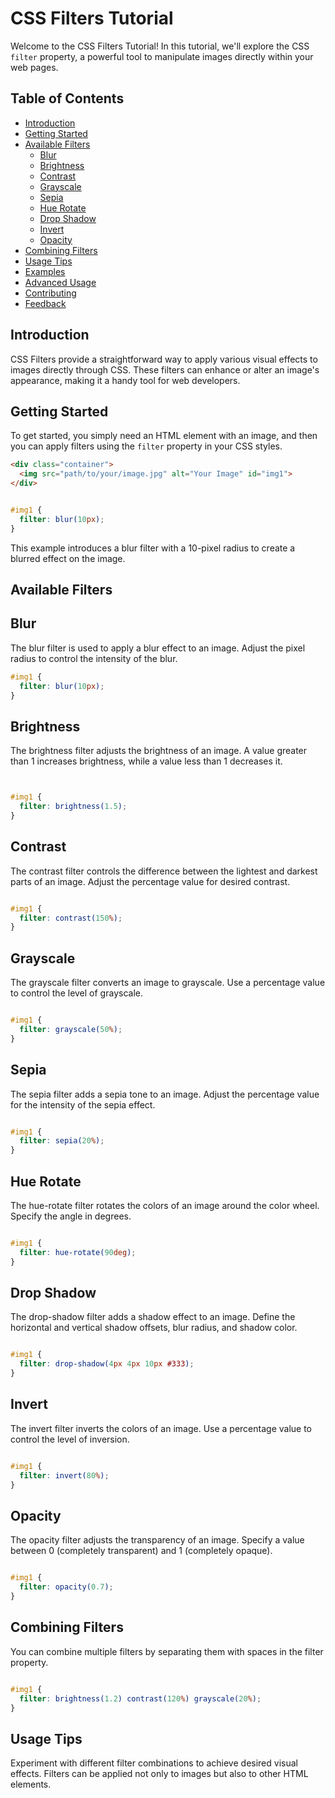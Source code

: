 # CSS Filters Tutorial

Welcome to the CSS Filters Tutorial! In this tutorial, we'll explore the CSS `filter` property, a powerful tool to manipulate images directly within your web pages. 

## Table of Contents
- [Introduction](#introduction)
- [Getting Started](#getting-started)
- [Available Filters](#available-filters)
  - [Blur](#blur)
  - [Brightness](#brightness)
  - [Contrast](#contrast)
  - [Grayscale](#grayscale)
  - [Sepia](#sepia)
  - [Hue Rotate](#hue-rotate)
  - [Drop Shadow](#drop-shadow)
  - [Invert](#invert)
  - [Opacity](#opacity)
- [Combining Filters](#combining-filters)
- [Usage Tips](#usage-tips)
- [Examples](#examples)
- [Advanced Usage](#advanced-usage)
- [Contributing](#contributing)
- [Feedback](#feedback)

## Introduction

CSS Filters provide a straightforward way to apply various visual effects to images directly through CSS. These filters can enhance or alter an image's appearance, making it a handy tool for web developers.

## Getting Started

To get started, you simply need an HTML element with an image, and then you can apply filters using the `filter` property in your CSS styles.

```html
<div class="container">
  <img src="path/to/your/image.jpg" alt="Your Image" id="img1">
</div>
```

```css

#img1 {
  filter: blur(10px);
}

```
This example introduces a blur filter with a 10-pixel radius to create a blurred effect on the image.

## Available Filters
## Blur
The blur filter is used to apply a blur effect to an image. Adjust the pixel radius to control the intensity of the blur.


```css
#img1 {
  filter: blur(10px);
}
```
## Brightness
The brightness filter adjusts the brightness of an image. A value greater than 1 increases brightness, while a value less than 1 decreases it.
```css


#img1 {
  filter: brightness(1.5);
}
```
## Contrast
The contrast filter controls the difference between the lightest and darkest parts of an image. Adjust the percentage value for desired contrast.

```css

#img1 {
  filter: contrast(150%);
}
```
## Grayscale
The grayscale filter converts an image to grayscale. Use a percentage value to control the level of grayscale.

```css

#img1 {
  filter: grayscale(50%);
}
```
## Sepia
The sepia filter adds a sepia tone to an image. Adjust the percentage value for the intensity of the sepia effect.

```css

#img1 {
  filter: sepia(20%);
}
```
## Hue Rotate
The hue-rotate filter rotates the colors of an image around the color wheel. Specify the angle in degrees.

```css

#img1 {
  filter: hue-rotate(90deg);
}
```
## Drop Shadow
The drop-shadow filter adds a shadow effect to an image. Define the horizontal and vertical shadow offsets, blur radius, and shadow color.

```css

#img1 {
  filter: drop-shadow(4px 4px 10px #333);
}
```
## Invert
The invert filter inverts the colors of an image. Use a percentage value to control the level of inversion.

```css

#img1 {
  filter: invert(80%);
}
```
## Opacity
The opacity filter adjusts the transparency of an image. Specify a value between 0 (completely transparent) and 1 (completely opaque).

```css

#img1 {
  filter: opacity(0.7);
}
```
## Combining Filters
You can combine multiple filters by separating them with spaces in the filter property.

```css

#img1 {
  filter: brightness(1.2) contrast(120%) grayscale(20%);
}
```
## Usage Tips
Experiment with different filter combinations to achieve desired visual effects.
Filters can be applied not only to images but also to other HTML elements.
